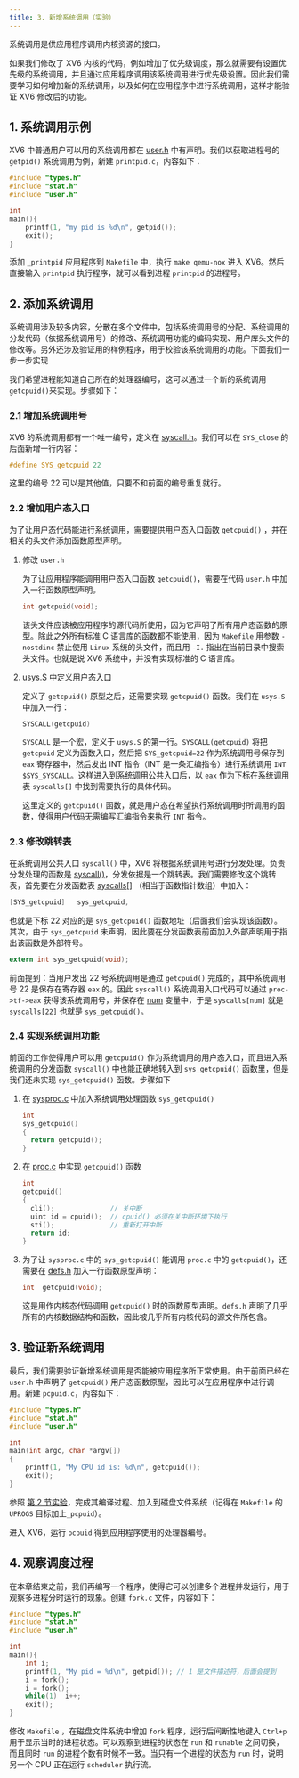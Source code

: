 ```yaml
---
title: 3. 新增系统调用（实验）
---
```


系统调用是供应用程序调用内核资源的接口。

如果我们修改了 XV6 内核的代码，例如增加了优先级调度，那么就需要有设置优先级的系统调用，并且通过应用程序调用该系统调用进行优先级设置。因此我们需要学习如何增加新的系统调用，以及如何在应用程序中进行系统调用，这样才能验证 XV6 修改后的功能。

## 1. 系统调用示例 

XV6 中普通用户可以用的系统调用都在 [user.h](https://github.com/professordeng/xv6-expansion/blob/master/user.h) 中有声明。我们以获取进程号的 `getpid()` 系统调用为例，新建 `printpid.c`，内容如下：

```c
#include "types.h"
#include "stat.h"
#include "user.h"

int 
main(){
	printf(1, "my pid is %d\n", getpid());
	exit();
}
```

添加 `_printpid` 应用程序到 `Makefile` 中，执行 `make qemu-nox` 进入 XV6。然后直接输入 `printpid` 执行程序，就可以看到进程 `printpid` 的进程号。

## 2. 添加系统调用

系统调用涉及较多内容，分散在多个文件中，包括系统调用号的分配、系统调用的分发代码（依据系统调用号）的修改、系统调用功能的编码实现、用户库头文件的修改等。另外还涉及验证用的样例程序，用于校验该系统调用的功能。下面我们一步一步实现

我们希望进程能知道自己所在的处理器编号，这可以通过一个新的系统调用 `getcpuid()`来实现。步骤如下：

### 2.1 增加系统调用号

XV6 的系统调用都有一个唯一编号，定义在 [syscall.h](https://github.com/professordeng/xv6-expansion/blob/master/syscall.h)。我们可以在 `SYS_close` 的后面新增一行内容：

```c
#define SYS_getcpuid 22
```

这里的编号 22 可以是其他值，只要不和前面的编号重复就行。

### 2.2 增加用户态入口

为了让用户态代码能进行系统调用，需要提供用户态入口函数 `getcpuid()` ，并在相关的头文件添加函数原型声明。

1. 修改 `user.h`

   为了让应用程序能调用用户态入口函数 `getcpuid()`，需要在代码 `user.h` 中加入一行函数原型声明。

   ```c
   int getcpuid(void);
   ```

   该头文件应该被应用程序的源代码所使用，因为它声明了所有用户态函数的原型。除此之外所有标准 C 语言库的函数都不能使用，因为 `Makefile` 用参数 `-nostdinc` 禁止使用 `Linux` 系统的头文件，而且用 `-I.` 指出在当前目录中搜索头文件。也就是说 XV6 系统中，并没有实现标准的 C 语言库。

2. [usys.S](https://github.com/professordeng/xv6-expansion/blob/master/usys.S) 中定义用户态入口

   定义了 `getcpuid()` 原型之后，还需要实现 `getcpuid()` 函数。我们在 `usys.S` 中加入一行：

   ```c
   SYSCALL(getcpuid)
   ```

   `SYSCALL` 是一个宏，定义于 `usys.S` 的第一行。`SYSCALL(getcpuid)` 将把 `getcpuid` 定义为函数入口，然后把 `SYS_getcpuid=22` 作为系统调用号保存到 `eax` 寄存器中，然后发出 INT 指令（INT 是一条汇编指令）进行系统调用 `INT $SYS_SYSCALL`。这样进入到系统调用公共入口后，以 `eax` 作为下标在系统调用表 `syscalls[]` 中找到需要执行的具体代码。

   这里定义的 `getcpuid()` 函数，就是用户态在希望执行系统调用时所调用的函数，使得用户代码无需编写汇编指令来执行 `INT` 指令。

### 2.3 修改跳转表

在系统调用公共入口 `syscall()` 中，XV6 将根据系统调用号进行分发处理。负责分发处理的函数是 [syscall()](https://github.com/professordeng/xv6-expansion/blob/master/syscall.c#L131)，分发依据是一个跳转表。我们需要修改这个跳转表，首先要在分发函数表 [syscalls[]](https://github.com/professordeng/xv6-expansion/blob/master/syscall.c#L107) （相当于函数指针数组）中加入：

```c
[SYS_getcpuid]   sys_getcpuid,
```

也就是下标 22 对应的是 `sys_getcpuid()` 函数地址（后面我们会实现该函数）。其次，由于 `sys_getcpuid` 未声明，因此要在分发函数表前面加入外部声明用于指出该函数是外部符号。 

```c
extern int sys_getcpuid(void);
```

前面提到：当用户发出 22 号系统调用是通过 `getcpuid()` 完成的，其中系统调用号 22 是保存在寄存器 `eax` 的。因此 `syscall()` 系统调用入口代码可以通过 `proc->tf->eax` 获得该系统调用号，并保存在 [num](https://github.com/professordeng/xv6-expansion/blob/master/syscall.c#L134) 变量中，于是 `syscalls[num]` 就是 `syscalls[22]` 也就是 `sys_getcpuid()`。

### 2.4 实现系统调用功能

前面的工作使得用户可以用 `getcpuid()` 作为系统调用的用户态入口，而且进入系统调用的分发函数 `syscall()` 中也能正确地转入到 `sys_getcpuid()` 函数里，但是我们还未实现 `sys_getcpuid()` 函数。步骤如下

1. 在 [sysproc.c](https://github.com/professordeng/xv6-expansion/blob/master/sysproc.c) 中加入系统调用处理函数 `sys_getcpuid()`

   ```c
   int
   sys_getcpuid()
   {
     return getcpuid();
   }
   ```

2. 在 [proc.c](https://github.com/professordeng/xv6-expansion/blob/master/proc.c) 中实现 `getcpuid()` 函数

   ```c
   int
   getcpuid()
   {
     cli();              // 关中断
     uint id = cpuid();  // cpuid() 必须在关中断环境下执行
     sti();              // 重新打开中断
     return id;
   }
   ```

3. 为了让 `sysproc.c` 中的 `sys_getcpuid()` 能调用 `proc.c` 中的 `getcpuid()`，还需要在 [defs.h](https://github.com/professordeng/xv6-expansion/blob/master/defs.h#L104) 加入一行函数原型声明： 

   ```c
   int  getcpuid(void);
   ```

   这是用作内核态代码调用 `getcpuid()` 时的函数原型声明。`defs.h` 声明了几乎所有的内核数据结构和函数，因此被几乎所有内核代码的源文件所包含。

## 3. 验证新系统调用

最后，我们需要验证新增系统调用是否能被应用程序所正常使用。由于前面已经在 `user.h` 中声明了 `getcpuid()` 用户态函数原型，因此可以在应用程序中进行调用。新建 `pcpuid.c`，内容如下：

```c
#include "types.h"
#include "stat.h"
#include "user.h"

int
main(int argc, char *argv[])
{
    printf(1, "My CPU id is: %d\n", getcpuid());
    exit();
}
```

参照 [第 2 节实验](https://neuron.zone/xv6-book/2019/01/02/add-an-user-program.html#2-简单输出)，完成其编译过程、加入到磁盘文件系统（记得在 `Makefile` 的 `UPROGS` 目标加上`_pcpuid`）。

进入 XV6，运行 `pcpuid` 得到应用程序使用的处理器编号。

## 4. 观察调度过程

在本章结束之前，我们再编写一个程序，使得它可以创建多个进程并发运行，用于观察多进程分时运行的现象。创建 `fork.c` 文件，内容如下：

```c
#include "types.h"
#include "stat.h"
#include "user.h"

int 
main(){
	int i;
    printf(1, "My pid = %d\n", getpid()); // 1 是文件描述符，后面会提到
	i = fork();
    i = fork();
    while(1)  i++;
    exit();
}
```

修改 `Makefile` ，在磁盘文件系统中增加 `fork` 程序，运行后间断性地键入 `Ctrl+p` 用于显示当时的进程状态。可以观察到进程的状态在 `run` 和 `runable` 之间切换，而且同时 `run` 的进程个数有时候不一致。当只有一个进程的状态为 `run` 时，说明另一个 CPU 正在运行 `scheduler` 执行流。
